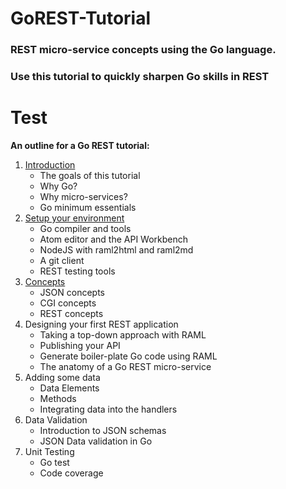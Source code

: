 # GoREST-Tutorial
### REST micro-service concepts using the Go language.
### Use this tutorial to quickly sharpen Go skills in REST

# Test

**An outline for a Go REST tutorial:**

1. [Introduction](./section1)
   * The goals of this tutorial
   * Why Go?
   * Why micro-services?
   * Go minimum essentials
1. [Setup your environment](./section2)
   * Go compiler and tools
   * Atom editor and the API Workbench
   * NodeJS with raml2html and raml2md
   * A git client
   * REST testing tools
1. [Concepts](./section3)
   * JSON concepts
   * CGI concepts
   * REST concepts
1. Designing your first REST application
   * Taking a top-down approach with RAML
   * Publishing your API
   * Generate boiler-plate Go code using RAML
   * The anatomy of a Go REST micro-service
1. Adding some data
   * Data Elements
   * Methods
   * Integrating data into the handlers
1. Data Validation
   * Introduction to JSON schemas
   * JSON Data validation in Go
1. Unit Testing
   * Go test
   * Code coverage
